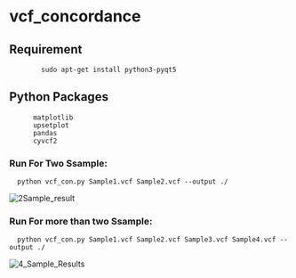 # vcf_concordance

## Requirement
            sudo apt-get install python3-pyqt5
          
## Python Packages
    
          matplotlib
          upsetplot 
          pandas
          cyvcf2

### Run For Two Ssample:

      python vcf_con.py Sample1.vcf Sample2.vcf --output ./
![2Sample_result](https://github.com/user-attachments/assets/591c9efa-9381-46a8-906c-470078830446)



### Run For more than two Ssample:

      python vcf_con.py Sample1.vcf Sample2.vcf Sample3.vcf Sample4.vcf --output ./

![4_Sample_Results](https://github.com/user-attachments/assets/d8679e37-4da0-4daa-ac06-6d232fb12a9e)
